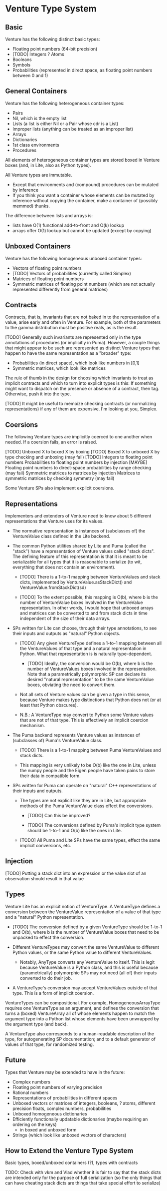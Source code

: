 Venture Type System
===================

Basic
-----

Venture has the following distinct basic types:
- Floating point numbers (64-bit precision)
- [TODO] Integers
? Atoms
- Booleans
- Symbols
- Probabilities (represented in direct space, as floating point
  numbers between 0 and 1)

General Containers
------------------

Venture has the following heterogeneous container types:
- Pairs
- Nil, which is the empty list
- Lists  (a list is either Nil or a Pair whose cdr is a List)
- Improper lists  (anything can be treated as an improper list)
- Arrays
- Dictionaries
- 1st class environments
- Procedures

All elements of heterogeneous container types are stored boxed in
Venture boxes (and, in Lite, also as Python types).

All Venture types are immutable.
- Except that environments and (compound) procedures can be mutated by
  inference
- If you think you want a container whose elements can be mutated
  by inference without copying the container, make a container of
  (possibly memmed) thunks.

The difference between lists and arrays is:
- lists have O(1) functional add-to-front and O(k) lookup
- arrays offer O(1) lookup but cannot be updated (except by
  copying)

Unboxed Containers
------------------

Venture has the following homogeneous unboxed container types:
- Vectors of floating point numbers
- [TODO] Vectors of probabilities (currently called Simplex)
- Matrices of floating point numbers
- Symmetric matrices of floating point numbers (which are not
  actually represented differently from general matrices)

Contracts
---------

Contracts, that is, invariants that are not baked in to the
representation of a value, arise early and often in Venture.  For
example, both of the parameters to the gamma distribution must be
positive reals, as is the result.

[TODO] Generally such invariants are represented only in the type
annotations of procedures (or implicitly in Puma).  However, a couple
things that might appear to be such are represented as distinct
Venture types that happen to have the same representation as a
"broader" type:
- Probabilities (in direct space), which look like numbers in [0,1]
- Symmetric matrices, which look like matrices

The rule of thumb in the design for choosing which invariants to treat
as implicit contracts and which to turn into explicit types is this:
If something might want to dispatch on the presence or absence of a
contract, then tag.  Otherwise, push it into the type.

[TODO] It might be useful to memoize checking contracts (or
normalizing representations) if any of them are expensive.  I'm
looking at you, Simplex.

Coersions
---------

The following Venture types are implicitly coerced to one another when
needed.  If a coersion fails, an error is raised.

[TODO] Unboxed X to boxed X by boxing
[TODO] Boxed X to unboxed X by type checking and unboxing (may fail)
[TODO] Integers to floating point numbers
Probabilities to floating point numbers by injection
[MAYBE] Floating point numbers to direct-space probabilities by range
  checking (may fail)
Symmetric matrices to matrices by injection
Matrices to symmetric matrices by checking symmetry (may fail)

Some Venture SPs also implement explicit coersions.

Representations
---------------

Implementers and extenders of Venture need to know about 5 different
representations that Venture uses for its values.

- The normative representation is instances of (subclasses of) the
  VentureValue class defined in the Lite backend.

- The common Python utilities shared by Lite and Puma (called the
  "stack") have a representation of Venture values called "stack
  dicts".  The defining feature of this representation is that it is
  meant to be serializable for all types that it is reasonable to
  serialize (to wit, everything that does not contain an environment).

  - [TODO] There is a 1-to-1 mapping between VentureValues and stack
    dicts, implemented by VentureValue.asStackDict() and
    VentureValue.fromStackDict(sd)

  - [TODO] To the extent possible, this mapping is O(b), where b is
    the number of VentureValue boxes involved in the VentureValue
    representation.  In other words, I would hope that unboxed arrays
    and matrices can be converted to and from stack dicts in time
    independent of the size of their data arrays.

- SPs written for Lite can choose, through their type annotations, to
  see their inputs and outputs as "natural" Python objects.

  - [TODO] Any given VentureType defines a 1-to-1 mapping between all
    the VentureValues of that type and a natural representation in
    Python.  What that representation is is naturally type-dependent.

    - [TODO] Ideally, the conversion would be O(b), where b is the
      number of VentureValues boxes involved in the representation.
      Note that a parametrically polymorphic SP can declare its
      desired "natural representation" to be the same VentureValue
      boxes, obviating the need to convert them.

  - Not all sets of Venture values can be given a type in this sense,
    because Venture makes type distinctions that Python does not (or
    at least that Python obscures).

  - N.B.: A VentureType may convert to Python some Venture values that
    are not of that type.  This is effectively an implicit coercion
    mechanism.

- The Puma backend represents Venture values as instances of
  (subclasses of) Puma's VentureValue class.

  - [TODO] There is a 1-to-1 mapping between Puma VentureValues and
    stack dicts.

  - This mapping is very unlikely to be O(b) like the one in Lite,
    unless the numpy people and the Eigen people have taken pains to
    store their data in compatible form.

- SPs written for Puma can operate on "natural" C++ representations of
  their inputs and outputs.

  - The types are not explicit like they are in Lite, but appropriate
    methods of the Puma VentureValue class effect the conversions.

    - [TODO] Can this be improved?

    - [TODO] The conversions defined by Puma's implicit type system
      should be 1-to-1 and O(b) like the ones in Lite.

  - [TODO] All Puma and Lite SPs have the same types, effect the same
    implicit conversions, etc.

Injection
---------

[TODO] Putting a stack dict into an expression or the value slot of an
observation should result in that value

Types
-----

Venture Lite has an explicit notion of VentureType.  A VentureType
defines a conversion between the VentureValue representation of a
value of that type and a "natural" Python representation.

- [TODO] The conversion defined by a given VentureType should be
  1-to-1 and O(b), where b is the number of VentureValue boxes that
  need to be unpacked to effect the conversion.

- Different VentureTypes may convert the same VentureValue to
  different Python values, or the same Python value to different
  VentureValues.

  - Notably, AnyType converts any VentureValue to itself.  This is
    legit because VentureValue is a Python class, and this is useful
    because (parametrically) polymorphic SPs may not need (all of)
    their inputs converted to do their job.

- A VentureType's conversion may accept VentureValues outside of that
  type.  This is a form of implicit coersion.

VentureTypes can be compositional.  For example, HomogeneousArrayType
requires one VentureType as an argument, and defines the conversion
that turns a (boxed) VentureArray all of whose elements happen to
match the argument type into a Python list whose elements have been
unwrapped by the argument type (and back).

A VentureType also corresponds to a human-readable description of the
type, for autogenerating SP documentation; and to a default generator
of values of that type, for randomized testing.

Future
------

Types that Venture may be extended to have in the future:
- Complex numbers
- Floating point numbers of varying precision
- Rational numbers
- Representations of probabilities in different spaces
- Unboxed vectors or matrices of integers, booleans, ? atoms, different
  precision floats, complex numbers, probabilities
- Unboxed homogeneous dictionaries
- Efficiently functionally updatable dictionaries (maybe requiring an
  ordering on the keys)
  - in boxed and unboxed form
- Strings (which look like unboxed vectors of characters)

How to Extend the Venture Type System
-------------------------------------

Basic types, boxed/unboxed containers (?), types with contracts


TODO: Check with vkm and Vlad whether it is fair to say that the stack
dicts are intended only for the purpose of full serialization (so the
only things that can have cheating stack dicts are things that take
special effort to serialize)
